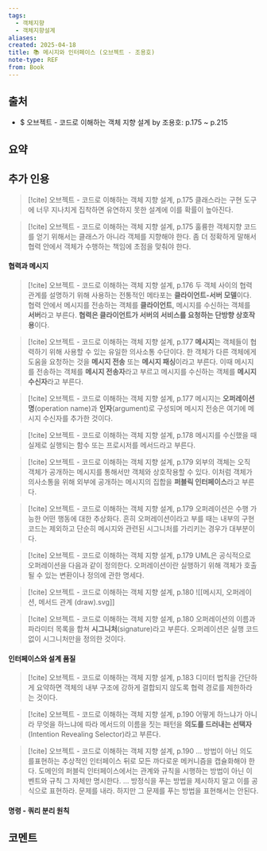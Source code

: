 ```yaml
---
tags:
  - 객체지향
  - 객체지향설계
aliases: 
created: 2025-04-18
title: 📚 메시지와 인터페이스 (오브젝트 - 조용호)
note-type: REF
from: Book
---
```


## 출처

- $ 오브젝트 - 코드로 이해하는 객체 지향 설계 by 조용호: p.175 ~ p.215

## 요약


## 추가 인용

>[!cite] 오브젝트 - 코드로 이해하는 객체 지향 설계, p.175
>클래스라는 구현 도구에 너무 지나치게 집착하면 유연하지 못한 설계에 이를 확률이 높아진다.

>[!cite] 오브젝트 - 코드로 이해하는 객체 지향 설계, p.175
>훌륭한 객체지향 코드를 얻기 위해서는 클래스가 아니라 객체를 지향해야 한다. 좀 더 정확하게 말해서 협력 안에서 객체가 수행하는 책임에 초점을 맞춰야 한다.

#### 협력과 메시지

>[!cite] 오브젝트 - 코드로 이해하는 객체 지향 설계, p.176
>두 객체 사이의 협력 관계를 설명하기 위해 사용하는 전통적인 메타포는 **클라이언트-서버 모델**이다. 협력 안에서 메시지를 전송하는 객체를 **클라이언트**, 메시지를 수신하는 객체를 **서버**라고 부른다. **협력은 클라이언트가 서버의 서비스를 요청하는 단방향 상호작용**이다.

>[!cite] 오브젝트 - 코드로 이해하는 객체 지향 설계, p.177
>**메시지**는 객체들이 협력하기 위해 사용할 수 있는 유일한 의사소통 수단이다. 한 객체가 다른 객체에게 도움을 요청하는 것을 **메시지 전송** 또는 **메시지 패싱**이라고 부른다. 이때 메시지를 전송하는 객체를 **메시지 전송자**라고 부르고 메시지를 수신하는 객체를 **메시지 수신자**라고 부른다.

>[!cite] 오브젝트 - 코드로 이해하는 객체 지향 설계, p.177
>메시지는 **오퍼레이션명**(operation name)과 **인자**(argument)로 구성되며 메시지 전송은 여기에 메시지 수신자를 추가한 것이다.

>[!cite] 오브젝트 - 코드로 이해하는 객체 지향 설계, p.178
>메시지를 수신했을 때 실제로 실행되는 함수 또는 프로시저를 메서드라고 부른다.

>[!cite] 오브젝트 - 코드로 이해하는 객체 지향 설계, p.179
>외부의 객체는 오직 객체가 공개하는 메시지를 통해서만 객체와 상호작용할 수 있다. 이처럼 객체가 의사소통을 위해 외부에 공개하는 메시지의 집합을 **퍼블릭 인터페이스**라고 부른다.

>[!cite] 오브젝트 - 코드로 이해하는 객체 지향 설계, p.179
>오퍼레이션은 수행 가능한 어떤 행동에 대한 추상화다. 흔히 오퍼레이션이라고 부를 때는 내부의 구현 코드는 제외하고 단순히 메시지와 관련된 시그니처를 가리키는 경우가 대부분이다.

>[!cite] 오브젝트 - 코드로 이해하는 객체 지향 설계, p.179
>UML은 공식적으로 오퍼레이션을 다음과 같이 정의한다.
>오퍼레이션이란 실행하기 위해 객체가 호출될 수 있는 변환이나 정의에 관한 명세다.

>[!cite] 오브젝트 - 코드로 이해하는 객체 지향 설계, p.180
>![[메시지, 오퍼레이션, 메서드 관계 (draw).svg]]

>[!cite] 오브젝트 - 코드로 이해하는 객체 지향 설계, p.180
>오퍼레이션의 이름과 파라미터 목록을 합쳐 **시그니처**(signature)라고 부른다. 오퍼레이션은 실행 코드 없이 시그니처만을 정의한 것이다.

#### 인터페이스와 설계 품질

>[!cite] 오브젝트 - 코드로 이해하는 객체 지향 설계, p.183
>디미터 법칙을 간단하게 요약하면 객체의 내부 구조에 강하게 결합되지 않도록 협력 경로를 제한하라는 것이다.

>[!cite] 오브젝트 - 코드로 이해하는 객체 지향 설계, p.190
>어떻게 하느냐가 아니라 무엇을 하느냐에 따라 메서드의 이름을 짓는 패턴을 **의도를 드러내는 선택자**(Intention Revealing Selector)라고 부른다.

>[!cite] 오브젝트 - 코드로 이해하는 객체 지향 설계, p.190
>... 방법이 아닌 의도를표현하는 추상적인 인터페이스 뒤로 모든 까다로운 메커니즘을 캡슐화해야 한다. 도메인의 퍼블릭 인터페이스에서는 관계와 규칙을 시행하는 방법이 아닌 이벤트와 규칙 그 자체만 명시한다.
>... 방정식을 푸는 방법을 제시하지 말고 이를 공식으로 표현하라. 문제를 내라. 하지만 그 문제를 푸는 방법을 표현해서는 안된다.

#### 명령 - 쿼리 분리 원칙




## 코멘트